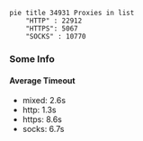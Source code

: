 
```mermaid
pie title 34931 Proxies in list
    "HTTP" : 22912
    "HTTPS": 5067
    "SOCKS" : 10770
```

### Some Info
#### Average Timeout

- mixed: 2.6s
- http: 1.3s
- https: 8.6s
- socks: 6.7s